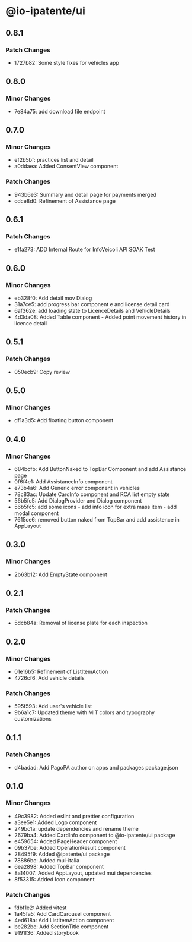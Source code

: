 # @io-ipatente/ui

## 0.8.1

### Patch Changes

- 1727b82: Some style fixes for vehicles app

## 0.8.0

### Minor Changes

- 7e84a75: add download file endpoint

## 0.7.0

### Minor Changes

- ef2b5bf: practices list and detail
- a0ddaea: Added ConsentView component

### Patch Changes

- 943b6e3: Summary and detail page for payments merged
- cdce8d0: Refinement of Assistance page

## 0.6.1

### Patch Changes

- e1fa273: ADD Internal Route for InfoVeicoli API SOAK Test

## 0.6.0

### Minor Changes

- eb328f0: Add detail mov Dialog
- 31a7ce5: add progress bar component e and license detail card
- 6af362e: add loading state to LicenceDetails and VehicleDetails
- 4d3da08: Added Table component - Added point movement history in licence detail

## 0.5.1

### Patch Changes

- 050ecb9: Copy review

## 0.5.0

### Minor Changes

- df1a3d5: Add floating button component

## 0.4.0

### Minor Changes

- 684bcfb: Add ButtonNaked to TopBar Component and add Assistance page
- 0f6f4e1: Add AssistanceInfo component
- e73b4a6: Add Generic error component in vehicles
- 78c83ac: Update CardInfo component and RCA list empty state
- 56b5fc5: Add DialogProvider and Dialog component
- 56b5fc5: add some icons - add info icon for extra mass item - add modal component
- 7615ce6: removed button naked from TopBar and add assistence in AppLayout

## 0.3.0

### Minor Changes

- 2b63b12: Add EmptyState component

## 0.2.1

### Patch Changes

- 5dcb84a: Removal of license plate for each inspection

## 0.2.0

### Minor Changes

- 01e16b5: Refinement of ListItemAction
- 4726cf6: Add vehicle details

### Patch Changes

- 595f593: Add user's vehicle list
- 9b6a1c7: Updated theme with MIT colors and typography customizations

## 0.1.1

### Patch Changes

- d4badad: Add PagoPA author on apps and packages package.json

## 0.1.0

### Minor Changes

- 49c3982: Added eslint and prettier configuration
- a3ee5e1: Added Logo component
- 249bc1a: update dependencies and rename theme
- 2679ba4: Added CardInfo component to @io-ipatente/ui package
- e459654: Added PageHeader component
- 09b37be: Added OperationResult component
- 28495f9: Added @ipatente/ui package
- 78886bc: Added mui-italia
- 6ea2898: Added TopBar component
- 8a14007: Added AppLayout, updated mui dependencies
- 8f53315: Added Icon component

### Patch Changes

- fdbf1e2: Added vitest
- 1a45fa5: Add CardCarousel component
- 4ed618a: Add ListItemAction component
- be282bc: Add SectionTitle component
- 9191f36: Added storybook
